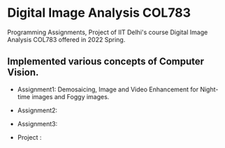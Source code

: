 # Digital Image Analysis COL783

Programming Assignments, Project of IIT Delhi's course Digital Image Analysis COL783 offered in 2022 Spring.

## Implemented various concepts of Computer Vision.

* Assignment1: Demosaicing, Image and Video Enhancement for Night-time images and Foggy images.

* Assignment2: 

* Assignment3: 

* Project : 

